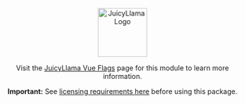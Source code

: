 <div align="center">
  <a href="https://juicyllama.com/" target="_blank">
    <img src="https://juicyllama.com/assets/images/icon.png" width="100" alt="JuicyLlama Logo" />
  </a>
  
Visit the [JuicyLlama Vue Flags](https://juicyllama.com/framework/frontend/vue-flags) page for this module to learn more information.

**Important:** See [licensing requirements here](https://juicyllama.com/framework/frontend/vue-flags#licensing) before using this package. 
</div>